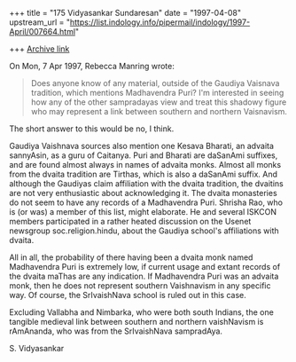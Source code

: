 +++
title = "175 Vidyasankar Sundaresan"
date = "1997-04-08"
upstream_url = "https://list.indology.info/pipermail/indology/1997-April/007664.html"

+++
[Archive link](https://list.indology.info/pipermail/indology/1997-April/007664.html)



On Mon, 7 Apr 1997, Rebecca Manring wrote:

> Does anyone know of any material, outside of the Gaudiya Vaisnava 
> tradition, which mentions Madhavendra Puri?  I'm interested in seeing how 
> any of the other sampradayas view and treat this shadowy figure who may 
> represent a link between southern and northern Vaisnavism.
> 

The short answer to this would be no, I think. 

Gaudiya Vaishnava sources also mention one Kesava Bharati, an advaita
sannyAsin, as a guru of Caitanya. Puri and Bharati are daSanAmi suffixes,
and are found almost always in names of advaita monks. Almost all monks
from the dvaita tradition are Tirthas, which is also a daSanAmi suffix.
And although the Gaudiyas claim affiliation with the dvaita tradition, the
dvaitins are not very enthusiastic about acknowledging it. The dvaita
monasteries do not seem to have any records of a Madhavendra Puri. Shrisha
Rao, who is (or was) a member of this list, might elaborate. He and
several ISKCON members participated in a rather heated discussion on the
Usenet newsgroup soc.religion.hindu, about the Gaudiya school's 
affiliations with dvaita. 

All in all, the probability of there having been a dvaita monk named
Madhavendra Puri is extremely low, if current usage and extant records
of the dvaita maThas are any indication. If Madhavendra Puri was an
advaita monk, then he does not represent southern Vaishnavism in any
specific way. Of course, the SrIvaishNava school is ruled out in this
case.

Excluding Vallabha and Nimbarka, who were both south Indians, the one
tangible medieval link between southern and northern vaishNavism is
rAmAnanda, who was from the SrIvaishNava sampradAya. 

S. Vidyasankar





